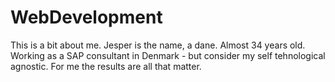 # WebDevelopment

This is a bit about me. Jesper is the name, a dane. Almost 34 years old. Working as a SAP consultant in Denmark - but consider my self tehnological agnostic.
For me the results are all that matter.
